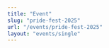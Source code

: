 ```yaml
---
title: "Event"
slug: "pride-fest-2025"
url: "/events/pride-fest-2025"
layout: "events/single"
---
```

